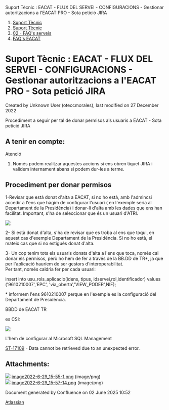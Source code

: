 Suport Tècnic : EACAT - FLUX DEL SERVEI - CONFIGURACIONS - Gestionar autoritzacions a l'EACAT PRO - Sota petició JIRA  

1.  [Suport Tècnic](index.md)
2.  [Suport Tècnic](13893782.md)
3.  [02 - FAQ's serveis](26313393.md)
4.  [FAQ's EACAT](28705559.md)

Suport Tècnic : EACAT - FLUX DEL SERVEI - CONFIGURACIONS - Gestionar autoritzacions a l'EACAT PRO - Sota petició JIRA
=====================================================================================================================

Created by Unknown User (oteccmorales), last modified on 27 December 2022

Procediment a seguir per tal de donar permisos als usuaris a EACAT - Sota petició JIRA

A tenir en compte:
------------------

Atenció

1.  Només podem realitzar aquestes accions si ens obren tiquet JIRA i validem internament abans si podem dur-les a terme.

Procediment per donar permisos
------------------------------

1-Revisar que està donat d'alta a EACAT, si no ho està, amb l'admincsi accedir a l'ens que hàgim de configurar l'usuari ( en l'exemple seria al Departament de la Presidència) i donar-li d'alta amb les dades que ens han facilitat. Important, s'ha de seleccionar que és un usuari d'ATRI.

![](attachments/64981911/64981912.png)

2- Si està donat d'alta, s'ha de revisar que es troba al ens que toqui, en aquest cas d'exemple Departament de la Presidència. Si no ho està, el mateix cas que si no estigués donat d'alta.

3- Un cop tenim tots els usuaris donats d'alta a l'ens que toca, només cal donar els permisos, però ho hem de fer a través de la BB.DD de TR\*, ja que per l'aplicació hauríem de ser gestors d'interoperabilitat.  
Per tant, només caldria fer per cada usuari:

insert into usu\_rols\_aplicacio(idens, tipus, idservei,rol,identificador) values ('9610210007','EPC', 'via\_oberta','VIEW\_PODER',NIF);

\* informem l'ens 9610210007 perque en l'exemple es la configuració del Departament de Presidència.

BBDD de EACAT TR

es CSI:

![](attachments/64981911/64981913.png)

L'hem de configurar al Microsoft SQL Management

[ST-17109](https://contacte.aoc.cat/browse/ST-17109?src=confmacro) - Data cannot be retrieved due to an unexpected error.

  

Attachments:
------------

![](images/icons/bullet_blue.gif) [image2022-6-29\_15-55-1.png](attachments/64981911/64981912.png) (image/png)  
![](images/icons/bullet_blue.gif) [image2022-6-29\_15-57-14.png](attachments/64981911/64981913.png) (image/png)  

Document generated by Confluence on 02 June 2025 10:52

[Atlassian](http://www.atlassian.com/)